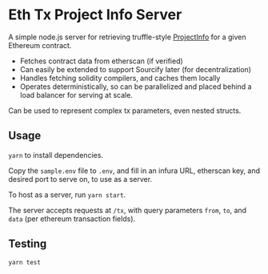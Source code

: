# Eth Tx Project Info Server

A simple node.js server for retrieving truffle-style [ProjectInfo](https://www.trufflesuite.com/docs/truffle/codec/interfaces/_truffle_decoder.projectinfo.html) for a given Ethereum contract.

- Fetches contract data from etherscan (if verified)
- Can easily be extended to support Sourcify later (for decentralization)
- Handles fetching solidity compilers, and caches them locally
- Operates deterministically, so can be parallelized and placed behind a load balancer for serving at scale.

Can be used to represent complex tx parameters, even nested structs.

## Usage

`yarn` to install dependencies.

Copy the `sample.env` file to `.env`, and fill in an infura URL, etherscan key, and desired port to serve on, to use as a server.

To host as a server, run `yarn start`.

The server accepts requests at `/tx`, with query parameters `from`, `to`, and `data` (per ethereum transaction fields).

## Testing

`yarn test`
